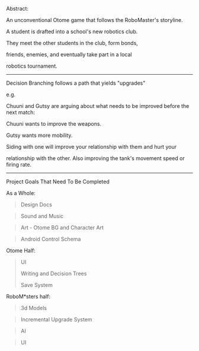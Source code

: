 Abstract:

An unconventional Otome game that follows the RoboMaster's storyline.

A student is drafted into a school's new robotics club. 

They meet the other students in the club, form bonds,

friends, enemies, and eventually take part in a local 

robotics tournament.

---

Decision Branching follows a path that yields "upgrades" 

e.g.

Chuuni and Gutsy are arguing about what needs to be improved before the next match:

Chuuni wants to improve the weapons.

Gutsy wants more mobility.


Siding with one will improve your relationship with them and hurt your

relationship with the other. Also improving the tank's movement speed or firing rate.

---
Project Goals That Need To Be Completed


As a Whole:

>Design Docs

>Sound and Music

>Art - Otome BG and Character Art

>Android Control Schema


Otome Half:
>
>UI
>
>Writing and Decision Trees
>
>Save System


RoboM*sters half:

>3d Models

>Incremental Upgrade System

>AI

>UI
